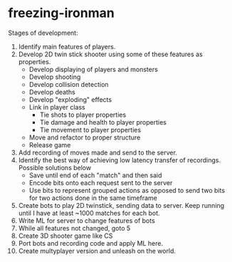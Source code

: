 freezing-ironman
================

Stages of development:

1. Identify main features of players. 
2. Develop 2D twin stick shooter using some of these features as properties.
	*	Develop displaying of players and monsters
	*	Develop shooting
	* 	Develop collision detection
	*	Develop deaths
	* 	Develop "exploding" effects
	* 	Link in player class
		* 	Tie shots to player properties
		*	Tie damage and health to player properties
		* 	Tie movement to player properties
	*	Move and refactor to proper structure
	*	Release game
3. Add recording of moves made and send to the server. 
4. Identify the best way of achieving low latency transfer of recordings. Possible solutions below
	*	Save until end of each "match" and then said
	*	Encode bits onto each request sent to the server
	*	Use bits to represent grouped actions as opposed to send two bits for two actions done in the same timeframe
5. Create bots to play 2D twinstick, sending data to server. Keep running until I have at least ~1000 matches for each bot.
6. Write ML for server to change features of bots
7. While all features not changed, goto 5
8. Create 3D shooter game like CS
9. Port bots and recording code and apply ML here.
10. Create multyplayer version and unleash on the world.